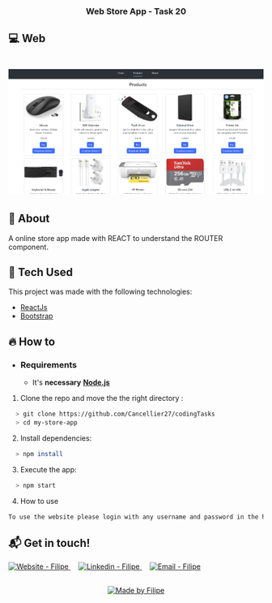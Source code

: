 <h3 align="center">
    <b>Web Store App - Task 20</b> 
</h3>

## :computer: Web

<h1 align="center">
    <img alt="Web" src="./web-app-image.PNG" width="650px">
</h1>

## :bookmark: About

A online store app made with REACT to understand the ROUTER component.

## :rocket: Tech Used

This project was made with the following technologies:

- [ReactJs](https://react.dev/)
- [Bootstrap](https://react-bootstrap.netlify.app/)
<!-- - [Javascript](https://developer.mozilla.org/en-US/docs/Web/JavaScript) -->
<!-- - [HTML](https://developer.mozilla.org/en-US/docs/Web/HTML)
- [CSS](https://developer.mozilla.org/en-US/docs/Web/CSS) -->

## :fire: How to

- ### **Requirements**

  - It's **necessary** **[Node.js](https://nodejs.org/en/)**

1. Clone the repo and move the the right directory :

```sh
  > git clone https://github.com/Cancellier27/codingTasks
  > cd my-store-app
```

2. Install dependencies:

```sh
  > npm install
```

3. Execute the app:

```sh
  > npm start
```

4. How to use

```sh
To use the website please login with any username and password in the home page to unlock the remaining pages.
```


## :mailbox_with_mail: Get in touch!

<a href="https://filipe-site.now.sh/" target="_blank" >
  <img alt="Website - Filipe" src="https://img.shields.io/badge/Website--%23F8952D?style=social">
</a>&nbsp;&nbsp;&nbsp;
<a href="https://www.linkedin.com/in/filipe-cancellier-da-costa-8459ab160/" target="_blank" >
  <img alt="Linkedin - Filipe" src="https://img.shields.io/badge/Linkedin--%23F8952D?style=social&logo=linkedin">
</a>&nbsp;&nbsp;&nbsp;
<a href="mailto:filipecancelliercosta@gmail.com" target="_blank" >
  <img alt="Email - Filipe" src="https://img.shields.io/badge/Email--%23F8952D?style=social&logo=gmail">
</a>

##
<p align="center">
  <a href="https://www.linkedin.com/in/filipe-cancellier-da-costa-8459ab160/">
    <img alt="Made by Filipe" src="https://img.shields.io/badge/Code%20author%20-Filipe Cancellier da Costa-brightgreen">
  </a>
</p>